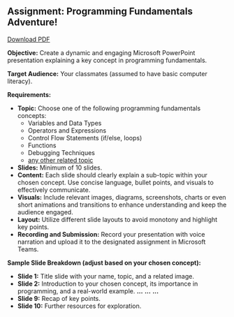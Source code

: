 ## Assignment: Programming Fundamentals Adventure!

[Download PDF](matlab-assign1.pdf)

**Objective:** Create a dynamic and engaging Microsoft PowerPoint presentation explaining a key concept in programming fundamentals. 

**Target Audience:** Your classmates (assumed to have basic computer literacy).

**Requirements:**

* **Topic:** Choose one of the following programming fundamentals concepts:
    * Variables and Data Types
    * Operators and Expressions
    * Control Flow Statements (if/else, loops)
    * Functions
    * Debugging Techniques
    * [any other related topic](../docs/matlab-topics.md)
* **Slides:** Minimum of 10 slides.
* **Content:** Each slide should clearly explain a sub-topic within your chosen concept. Use concise language, bullet points, and visuals to effectively communicate.
* **Visuals:** Include relevant images, diagrams, screenshots, charts or even short animations and transitions to enhance understanding and keep the audience engaged.
* **Layout:** Utilize different slide layouts to avoid monotony and highlight key points.
* **Recording and Submission:** Record your presentation with voice narration and upload it to the designated assignment in Microsoft Teams.

**Sample Slide Breakdown (adjust based on your chosen concept):**

* **Slide 1:** Title slide with your name, topic, and a related image.
* **Slide 2:** Introduction to your chosen concept, its importance in programming, and a real-world example.
**...**
**...**
**...**
* **Slide 9:** Recap of key points.
* **Slide 10:** Further resources for exploration.